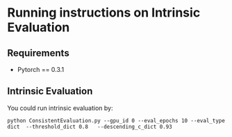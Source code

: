 # Running instructions on Intrinsic Evaluation
## Requirements
- Pytorch == 0.3.1 


## Intrinsic Evaluation
You could run intrinsic evaluation by:
```
python ConsistentEvaluation.py --gpu_id 0 --eval_epochs 10 --eval_type dict  --threshold_dict 0.8   --descending_c_dict 0.93
```